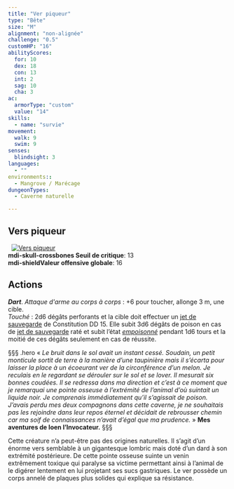 ```yaml
---
title: "Ver piqueur"
type: "Bête"
size: "M"
alignment: "non-alignée"
challenge: "0.5"
customHP: "16"
abilityScores:
  for: 10
  dex: 18
  con: 13
  int: 2
  sag: 10
  cha: 3
ac:
  armorType: "custom"
  value: "14"
skills:
  - name: "survie"
movement:
  walk: 9
  swim: 9
senses:
  blindsight: 3
languages:
  - ""
environments::
  - Mangrove / Marécage
dungeonTypes:
  - Caverne naturelle

---
```

## Vers piqueur
&nbsp;
[![Vers piqueur](https://www.douaratil.fr/illustrations/bete/verpiqueur300.jpeg)](https://www.douaratil.fr/illustrations/bete/verpiqueur.jpeg)  
**<v-icon>mdi-skull-crossbones</v-icon> Seuil de critique**: 13          
**<v-icon>mdi-shield</v-icon>Valeur offensive globale**: 16    
## Actions
_**Dart**_. _Attaque d'arme au corps à corps_ : +6 pour toucher, allonge 3 m, une cible.  
_Touché_ : 2d6 dégâts perforants et la cible doit effectuer un [jet de sauvegarde](/utiliser-les-caracteristiques/#jets-de-sauvegarde) de Constitution DD 15. Elle subit 3d6 dégâts de poison en cas de [jet de sauvegarde](/utiliser-les-caracteristiques/#jets-de-sauvegarde) raté et subit l’état [_empoisonné_](/gerer-la-sante-du-personnage/#empoisonne) pendant 1d6 tours et la moitié de ces dégâts seulement en cas de réussite.   

§§§ .hero
« *Le bruit dans le sol avait un instant cessé. Soudain, un petit monticule sortit de terre à la manière d’une taupinière mais il s’écarta pour laisser la place à un écoeurant ver de la circonférence d’un melon. Je reculais en le regardant se dérouler sur le sol et se lover. Il mesurait six bonnes coudées. Il se redressa dans ma direction et c’est à ce moment que je remarquai une pointe osseuse à l’extrémité de l’animal d’où suintait un liquide noir. Je comprenais immédiatement qu’il s’agissait de poison. J’avais perdu mes deux compagnons dans cette caverne, je ne souhaitais pas les rejoindre dans leur repos éternel et décidait de rebrousser chemin car ma soif de connaissances n’avait d’égal que ma prudence.* »
**Mes aventures de Ioen l’Invocateur.**
§§§

Cette créature n’a peut-être pas des origines naturelles. Il s’agit d’un énorme vers semblable à un gigantesque lombric mais doté d’un dard à son extrémité postérieure. De cette pointe osseuse suinte un venin extrêmement toxique qui paralyse sa victime permettant ainsi à l’animal de le digérer lentement en lui projetant ses sucs gastriques. Le ver possède un corps annelé de plaques plus solides qui explique sa résistance.
